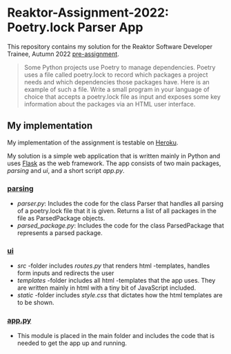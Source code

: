 # Reaktor-Assignment-2022: Poetry.lock Parser App
This repository contains my solution for the Reaktor Software Developer Trainee, Autumn 2022 [pre-assignment](https://www.reaktor.com/assignment-fall-2022-developers/).

> Some Python projects use Poetry to manage dependencies. Poetry uses a file called poetry.lock to record which packages a project needs and which dependencies those packages have. Here is an example of such a file. Write a small program in your language of choice that accepts a poetry.lock file as input and exposes some key information about the packages via an HTML user interface.

## My implementation

My implementation of the assignment is testable on [Heroku](https://poetry-lock-parser-app.herokuapp.com/).

My solution is a simple web application that is written mainly in Python and uses [Flask](https://www.fullstackpython.com/flask.html) as the web framework. The app consists of two main packages, _parsing_ and _ui_, and a short script _app.py_. 

### [parsing](https://github.com/oliviahorjamo/Reaktor-Assignment-2022/tree/main/parsing)

- _parser.py_: Includes the code for the class Parser that handles all parsing of a poetry.lock file that it is given. Returns a list of all packages in the file as ParsedPackage objects.
- _parsed_package.py_: Includes the code for the class ParsedPackage that represents a parsed package.

### [ui](https://github.com/oliviahorjamo/Reaktor-Assignment-2022/tree/main/ui)

- _src_ -folder includes _routes.py_ that renders html -templates, handles form inputs and redirects the user
- _templates_ -folder includes all html -templates that the app uses. They are written mainly in html with a tiny bit of JavaScript included.
- _static_ -folder includes _style.css_ that dictates how the html templates are to be shown.

### [app.py](https://github.com/oliviahorjamo/Reaktor-Assignment-2022/blob/main/app.py)

- This module is placed in the main folder and includes the code that is needed to get the app up and running.
